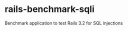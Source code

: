 rails-benchmark-sqli
====================

Benchmark application to test Rails 3.2 for SQL injections
